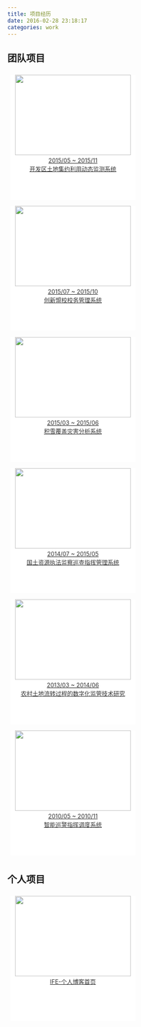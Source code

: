 ```yaml
---
title: 项目经历
date: 2016-02-28 23:18:17
categories: work
---
```


<script LANGUAGE="JavaScript"> 
	window.location="http://wucan.cc/projects"; 
</script>

## 团队项目
<div class="container-box">
	<span class="gallery-item">
		<img src="http://7xlak7.com1.z0.glb.clouddn.com/blog%2Fimages%2Fprojects%2Flanduse%2Flanduse.jpg">
        <a href="http://wucan.cc/projects/landuse.html"><p>2015/05 ~ 2015/11</p><p>开发区土地集约利用动态监测系统</p></a>
	</span>
	<span class="gallery-item">
		<img src="http://7xlak7.com1.z0.glb.clouddn.com/blog%2Fimages%2Fprojects%2Ftiup%2F1_school.jpg">
        <a href="http://wucan.cc/projects/tiup.html"><p>2015/07 ~ 2015/10 </p><p>创新盟校校务管理系统</p></a>
	</span>
	<span class="gallery-item">
		<img src="http://7xlak7.com1.z0.glb.clouddn.com/blog%2Fimages%2Fprojects%2Fsnowcover%2Frsimage.jpg">
        <a href="http://wucan.cc/projects/snowcover.html"><p>2015/03 ~ 2015/06</p><p>积雪覆盖灾害分析系统</p></a>
	</span>
	<span class="gallery-item">
		<img src="http://7xlak7.com1.z0.glb.clouddn.com/blog%2Fimages%2Fprojects%2Fzfjc%2Fmain.jpg">
        <a href="http://wucan.cc/projects/12336.html"><p>2014/07 ~ 2015/05</p><p>国土资源执法监察巡查指挥管理系统</p></a>
	</span>
	<span class="gallery-item">
		<img src="http://7xlak7.com1.z0.glb.clouddn.com/blog%2Fimages%2Fprojects%2Ftdlz%2Ftrade.jpg">
        <a href="http://wucan.cc/projects/tdlz.html"><p>2013/03 ~ 2014/06</p><p>农村土地流转过程的数字化监管技术研究</p></a>
	</span>
	<span class="gallery-item">
		<img src="http://7xlak7.com1.z0.glb.clouddn.com/blog%2Fimages%2Fprojects%2Fesri%2Fstatistic.jpg">
        <a href="http://wucan.cc/projects/esri.html"><p>2010/05 ~ 2010/11</p><p>智能巡警指挥调度系统</p></a>
	</span>
</div>

## 个人项目
<div class="container-box">
	<span class="gallery-item">
		<img src="http://7xlak7.com1.z0.glb.clouddn.com/blog%2Fimages%2Fsantorini%2Fsantorini.jpg">
        <a href="http://wucan.cc/projects/santorini/"><p>IFE-个人博客首页</p></a>
	</span>
</div>

<div class="clear-both"></div>




<style type="text/css">
	.container{
		background-color: #e2e2e2;
	}
	.container-box{
		display: -webkit-flex;
		display:         flex;
		flex-wrap: wrap;
		line-height: 1em;
	}
	.gallery-item{
		width: 280px;
    	height: 280px;
		margin: 7px;
		padding: 0px;
		background-color: #ffffff;
	}
	.gallery-item img {
	    width: 260px;
	    height: 180px;
	    margin: 0px 10px 0px 10px;
	    background-size:cover;
		background-repeat:no-repeat;
	}
	.gallery-item p {
		display: block;
	    margin: 5px;
	    font-size: 13px;
	    /*line-height: 1em;*/
	    /*text-indent: 24px;*/
	    color: #333333;
	    text-align: center;
	}
	.clear-both{
		clear:both;
	}
</style>

<div class="clear-both"></div>

